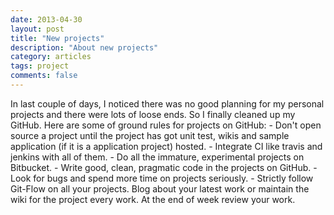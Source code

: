 ```yaml
---
date: 2013-04-30
layout: post
title: "New projects"
description: "About new projects"
category: articles
tags: project
comments: false
--- 
```


In last couple of days, I noticed there was no good planning for my personal projects and there were lots of loose ends. So I finally cleaned up my GitHub. Here are some of ground rules for projects on GitHub: - Don't open source a project until the project has got unit test, wikis and sample application (if it is a application project) hosted. - Integrate CI like travis and jenkins with all of them. - Do all the immature, experimental projects on Bitbucket. - Write good, clean, pragmatic code in the projects on GitHub. - Look for bugs and spend more time on projects seriously. - Strictly follow Git-Flow on all your projects. Blog about your latest work or maintain the wiki for the project every work. At the end of week review your work. 